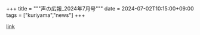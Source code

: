 +++
title = """声の広報_2024年7月号"""
date = 2024-07-02T10:15:00+09:00
tags = ["kuriyama","news"]
+++


[link](https://www.town.kuriyama.hokkaido.jp/site/koho/27752.html)
